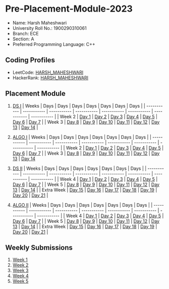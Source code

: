 # Pre-Placement-Module-2023

- Name: Harsh Maheshwari
- University Roll No.: 1900290310061
- Branch: ECE
- Section: A
- Preferred Programming Language: C++

## Coding Profiles
- LeetCode: [HARSH_MAHESHWARI](https://leetcode.com/maheshwariharsh/)
- HackerRank: [HARSH_MAHESHWARI](https://www.hackerrank.com/harsh_1923ec1137)

## Placement Module
1. [DS I](https://github.com/harshmaheshwari11/Pre-Placement-Module-2023/tree/main/DS%20I)
    | Weeks | Days | Days | Days | Days | Days | Days | Days |
    | ----------- | ----------- | ----------- | ----------- | ----------- | ----------- | ----------- | ----------- | 
    | Week 2 | [Day 1](https://github.com/harshmaheshwari11/Pre-Placement-Module-2023/tree/main/DS%20I/Day%201) | [Day 2](https://github.com/harshmaheshwari11/Pre-Placement-Module-2023/tree/main/DS%20I/Day%202) | [Day 3](https://github.com/harshmaheshwari11/Pre-Placement-Module-2023/tree/main/DS%20I/Day%203) | [Day 4](https://github.com/harshmaheshwari11/Pre-Placement-Module-2023/tree/main/DS%20I/Day%204) | [Day 5](https://github.com/harshmaheshwari11/Pre-Placement-Module-2023/tree/main/DS%20I/Day%205) | [Day 6](https://github.com/harshmaheshwari11/Pre-Placement-Module-2023/tree/main/DS%20I/Day%206) | [Day 7](https://github.com/harshmaheshwari11/Pre-Placement-Module-2023/tree/main/DS%20I/Day%207) |
    | Week 3 | [Day 8](https://github.com/harshmaheshwari11/Pre-Placement-Module-2023/tree/main/DS%20I/Day%208) | [Day 9](https://github.com/harshmaheshwari11/Pre-Placement-Module-2023/tree/main/DS%20I/Day%209) | [Day 10](https://github.com/harshmaheshwari11/Pre-Placement-Module-2023/tree/main/DS%20I/Day%2010) | [Day 11](https://github.com/harshmaheshwari11/Pre-Placement-Module-2023/tree/main/DS%20I/Day%2011) | [Day 12](https://github.com/harshmaheshwari11/Pre-Placement-Module-2023/tree/main/DS%20I/Day%2012) | [Day 13](https://github.com/harshmaheshwari11/Pre-Placement-Module-2023/tree/main/DS%20I/Day%2013) | [Day 14](https://github.com/harshmaheshwari11/Pre-Placement-Module-2023/tree/main/DS%20I/Day%2014) |
    
2. [ALGO I](https://github.com/harshmaheshwari11/Pre-Placement-Module-2023/tree/main/ALGO%20I)
    | Weeks | Days | Days | Days | Days | Days | Days | Days |
    | ----------- | ----------- | ----------- | ----------- | ----------- | ----------- | ----------- | ----------- |
    | Week 2 | [Day 1](https://github.com/harshmaheshwari11/Pre-Placement-Module-2023/tree/main/ALGO%20I/Day%201) | [Day 2](https://github.com/harshmaheshwari11/Pre-Placement-Module-2023/tree/main/ALGO%20I/Day%202) | [Day 3](https://github.com/harshmaheshwari11/Pre-Placement-Module-2023/tree/main/ALGO%20I/Day%203) | [Day 4](https://github.com/harshmaheshwari11/Pre-Placement-Module-2023/tree/main/ALGO%20I/Day%204) | [Day 5](https://github.com/harshmaheshwari11/Pre-Placement-Module-2023/tree/main/ALGO%20I/Day%205) | [Day 6](https://github.com/harshmaheshwari11/Pre-Placement-Module-2023/tree/main/ALGO%20I/Day%206) | [Day 7](https://github.com/harshmaheshwari11/Pre-Placement-Module-2023/tree/main/ALGO%20I/Day%207) |
    | Week 3 | [Day 8](https://github.com/harshmaheshwari11/Pre-Placement-Module-2023/tree/main/ALGO%20I/Day%208) | [Day 9](https://github.com/harshmaheshwari11/Pre-Placement-Module-2023/tree/main/ALGO%20I/Day%209) | [Day 10](https://github.com/harshmaheshwari11/Pre-Placement-Module-2023/tree/main/ALGO%20I/Day%2010) | [Day 11](https://github.com/harshmaheshwari11/Pre-Placement-Module-2023/tree/main/ALGO%20I/Day%2011) | [Day 12](https://github.com/harshmaheshwari11/Pre-Placement-Module-2023/tree/main/ALGO%20I/Day%2012) | [Day 13](https://github.com/harshmaheshwari11/Pre-Placement-Module-2023/tree/main/ALGO%20I/Day%2013) | [Day 14](https://github.com/harshmaheshwari11/Pre-Placement-Module-2023/tree/main/ALGO%20I/Day%2014)  
    
3. [DS II](https://github.com/harshmaheshwari11/Pre-Placement-Module-2023/tree/main/DS%20II)
    | Weeks | Days | Days | Days | Days | Days | Days | Days |
    | ----------- | ----------- | ----------- | ----------- | ----------- | ----------- | ----------- | ----------- |
    | Week 4 | [Day 1](https://github.com/harshmaheshwari11/Pre-Placement-Module-2023/tree/main/DS%20II/Day%201) | [Day 2](https://github.com/harshmaheshwari11/Pre-Placement-Module-2023/tree/main/DS%20II/Day%202) | [Day 3](https://github.com/harshmaheshwari11/Pre-Placement-Module-2023/tree/main/DS%20II/Day%203) | [Day 4](https://github.com/harshmaheshwari11/Pre-Placement-Module-2023/tree/main/DS%20II/Day%204) | [Day 5](https://github.com/harshmaheshwari11/Pre-Placement-Module-2023/tree/main/DS%20II/Day%205) | [Day 6](https://github.com/harshmaheshwari11/Pre-Placement-Module-2023/tree/main/DS%20II/Day%206) | [Day 7](https://github.com/harshmaheshwari11/Pre-Placement-Module-2023/tree/main/DS%20II/Day%207) | 
    | Week 5 | [Day 8](https://github.com/harshmaheshwari11/Pre-Placement-Module-2023/tree/main/DS%20II/Day%208) | [Day 9](https://github.com/harshmaheshwari11/Pre-Placement-Module-2023/tree/main/DS%20II/Day%209) | [Day 10](https://github.com/harshmaheshwari11/Pre-Placement-Module-2023/tree/main/DS%20II/Day%2010) | [Day 11](https://github.com/harshmaheshwari11/Pre-Placement-Module-2023/tree/main/DS%20II/Day%2011) | [Day 12](https://github.com/harshmaheshwari11/Pre-Placement-Module-2023/tree/main/DS%20II/Day%2012) | [Day 13](https://github.com/harshmaheshwari11/Pre-Placement-Module-2023/tree/main/DS%20II/Day%2013) | [Day 14](https://github.com/harshmaheshwari11/Pre-Placement-Module-2023/tree/main/DS%20II/Day%2014) |
    | Extra Week | [Day 15](https://github.com/harshmaheshwari11/Pre-Placement-Module-2023/tree/main/DS%20II/Day%2015) | [Day 16](https://github.com/harshmaheshwari11/Pre-Placement-Module-2023/tree/main/DS%20II/Day%2016) | [Day 17](https://github.com/harshmaheshwari11/Pre-Placement-Module-2023/tree/main/DS%20II/Day%2017) | [Day 18](https://github.com/harshmaheshwari11/Pre-Placement-Module-2023/tree/main/DS%20II/Day%2018) | [Day 19](https://github.com/harshmaheshwari11/Pre-Placement-Module-2023/tree/main/DS%20II/Day%2019) | [Day 20](https://github.com/harshmaheshwari11/Pre-Placement-Module-2023/tree/main/DS%20II/Day%2020) | [Day 21](https://github.com/harshmaheshwari11/Pre-Placement-Module-2023/tree/main/DS%20II/Day%2021) |
    
4. [ALGO II](https://github.com/harshmaheshwari11/Pre-Placement-Module-2023/tree/main/ALGO%20II)
    | Weeks | Days | Days | Days | Days | Days | Days | Days |
    | ----------- | ----------- | ----------- | ----------- | ----------- | ----------- | ----------- | ----------- |
    | Week 4 | [Day 1](https://github.com/harshmaheshwari11/Pre-Placement-Module-2023/tree/main/ALGO%20II/Day%201) | [Day 2](https://github.com/harshmaheshwari11/Pre-Placement-Module-2023/tree/main/ALGO%20II/Day%202) | [Day 3](https://github.com/harshmaheshwari11/Pre-Placement-Module-2023/tree/main/ALGO%20II/Day%203) | [Day 4](https://github.com/harshmaheshwari11/Pre-Placement-Module-2023/tree/main/ALGO%20II/Day%204) | [Day 5](https://github.com/harshmaheshwari11/Pre-Placement-Module-2023/tree/main/ALGO%20II/Day%205) | [Day 6](https://github.com/harshmaheshwari11/Pre-Placement-Module-2023/tree/main/ALGO%20II/Day%206) | [Day 7](https://github.com/harshmaheshwari11/Pre-Placement-Module-2023/tree/main/ALGO%20II/Day%207) |
    | Week 5 | [Day 8](https://github.com/harshmaheshwari11/Pre-Placement-Module-2023/tree/main/ALGO%20II/Day%208) | [Day 9](https://github.com/harshmaheshwari11/Pre-Placement-Module-2023/tree/main/ALGO%20II/Day%209) | [Day 10](https://github.com/harshmaheshwari11/Pre-Placement-Module-2023/tree/main/ALGO%20II/Day%2010) | [Day 11](https://github.com/harshmaheshwari11/Pre-Placement-Module-2023/tree/main/ALGO%20II/Day%2011) | [Day 12](https://github.com/harshmaheshwari11/Pre-Placement-Module-2023/tree/main/ALGO%20II/Day%2012) | [Day 13](https://github.com/harshmaheshwari11/Pre-Placement-Module-2023/tree/main/ALGO%20II/Day%2013) | [Day 14](https://github.com/harshmaheshwari11/Pre-Placement-Module-2023/tree/main/ALGO%20II/Day%2014) |
    | Extra Week | [Day 15](https://github.com/harshmaheshwari11/Pre-Placement-Module-2023/tree/main/ALGO%20II/Day%2015) | [Day 16](https://github.com/harshmaheshwari11/Pre-Placement-Module-2023/tree/main/ALGO%20II/Day%2016) | [Day 17](https://github.com/harshmaheshwari11/Pre-Placement-Module-2023/tree/main/ALGO%20II/Day%2017) | [Day 18](https://github.com/harshmaheshwari11/Pre-Placement-Module-2023/tree/main/ALGO%20II/Day%2018) | [Day 19](https://github.com/harshmaheshwari11/Pre-Placement-Module-2023/tree/main/ALGO%20II/Day%2019) | [Day 20](https://github.com/harshmaheshwari11/Pre-Placement-Module-2023/tree/main/ALGO%20II/Day%2020) | [Day 21](https://github.com/harshmaheshwari11/Pre-Placement-Module-2023/tree/main/ALGO%20II/Day%2021) |

## Weekly Submissions
1. [Week 1](https://github.com/harshmaheshwari11/Pre-Placement-Module-2023/tree/main/Weekly%20Submissions/Week%201)
2. [Week 2](https://github.com/harshmaheshwari11/Pre-Placement-Module-2023/tree/main/Weekly%20Submissions/Week%202)
3. [Week 3](https://github.com/harshmaheshwari11/Pre-Placement-Module-2023/tree/main/Weekly%20Submissions/Week%203)
4. [Week 4](https://github.com/harshmaheshwari11/Pre-Placement-Module-2023/tree/main/Weekly%20Submissions/Week%204)
5. [Week 5](https://github.com/harshmaheshwari11/Pre-Placement-Module-2023/tree/main/Weekly%20Submissions/Week%205)

